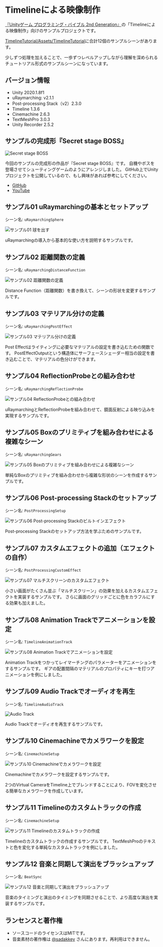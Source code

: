 # Timelineによる映像制作

[『Unityゲーム プログラミング・バイブル 2nd Generation』](https://amzn.to/3oe2agf)の「Timelineによる映像制作」向けのサンプルプロジェクトです。

[TimelineTutorial/Assets/TimelineTutorial](TimelineTutorial/Assets/TimelineTutorial)に合計12個のサンプルシーンがあります。

少しずつ処理を加えることで、一歩ずつレベルアップしながら理解を深められるチュートリアル形式のサンプルシーンになっています。

## バージョン情報

- Unity 2020.1.8f1
- uRaymarching: v2.1.1
- Post-processing Stack（v2）2.3.0
- Timeline 1.3.6
- Cinemachine 2.6.3
- TextMeshPro 3.0.3
- Unity Recorder 2.5.2

## サンプルの完成形『Secret stage BOSS』

![Secret stage BOSS](Images/secret_stage_boss.jpg)

今回のサンプルの完成形の作品が『Secret stage BOSS』です。
自機やボスを登場させてシューティングゲームのようにアレンジしました。
GitHub上でUnityプロジェクトを公開しているので、もし興味があれば参考にしてください。

- [GitHub](https://github.com/gam0022/secret-stage-boss)
- [YouTube](https://youtu.be/srO7IxNckZ8)

## サンプル01 uRaymarchingの基本とセットアップ

シーン名: `uRaymarchingSphere`

![サンプル01 球を出す](Images/01_uRaymarchingSphere.jpg)

uRaymarchingの導入から基本的な使い方を説明するサンプルです。

## サンプル02 距離関数の定義

シーン名: `uRaymarchingDistanceFunction`

![サンプル02 距離関数の定義](Images/02_uRaymarchingDistanceFunction.jpg)

Distance Function（距離関数）を書き換えて、シーンの形状を変更するサンプルです。

## サンプル03 マテリアル分けの定義

シーン名: `uRaymarchingPostEffect`

![サンプル03 マテリアル分けの定義](Images/03_uRaymarchingPostEffect.jpg)

Post Effectはライティングに必要なマテリアルの設定を書き込むための関数です。
PostEffectOutputという構造体にサーフェースシェーダー相当の設定を書き込むことで、マテリアルの色分けができます。

## サンプル04 ReflectionProbeとの組み合わせ

シーン名: `uRaymarchingReflectionProbe`

![サンプル04 ReflectionProbeとの組み合わせ](Images/04_uRaymarchingReflectionProbe.jpg)

uRaymarchingとReflectionProbeを組み合わせて、鏡面反射による映り込みを実現するサンプルです。

## サンプル05 Boxのプリミティブを組み合わせによる複雑なシーン

シーン名: `uRaymarchingGears`

![サンプル05 Boxのプリミティブを組み合わせによる複雑なシーン](Images/05_uRaymarchingGears.jpg)

単純なBoxのプリミティブを組み合わせから複雑な形状のシーンを作成するサンプルです。

## サンプル06 Post-processing Stackのセットアップ

シーン名: `PostProcessingSetup`

![サンプル06 Post-processing Stackのビルトインエフェクト](Images/06_EffectAll.jpg)

Post-processing Stackのセットアップ方法を学ぶためのサンプルです。

## サンプル07 カスタムエフェクトの追加（エフェクトの自作）

シーン名: `PostProcessingCustomEffect`

![サンプル07 マルチスクリーンのカスタムエフェクト](Images/07_PostProcessingCustomEffect.jpg)

小さい画面がたくさん並ぶ「マルチスクリーン」の効果を加えるカスタムエフェクトを実装するサンプルです。
さらに画面のグリッドごとに色をカラフルにする効果も加えました。

## サンプル08 Animation Trackでアニメーションを設定

シーン名: `TimelineAnimationTrack`

![サンプル08 Animation Trackでアニメーションを設定](Images/08_TimelineAnimationTrack.gif)

Animation Trackをつかってレイマーチングのパラメーターをアニメーションをするサンプルです。
ギアの配置間隔のマテリアルのプロパティにキーを打つアニメーションを例にしました。

## サンプル09 Audio Trackでオーディオを再生

シーン名: `TimelineAudioTrack`

![Audio Track](Images/09_AudioTrack.png)

Audio Trackでオーディオを再生するサンプルです。

## サンプル10 Cinemachineでカメラワークを設定

シーン名: `CinemachineSetup`

![サンプル10 Cinemachineでカメラワークを設定](Images/10_CinemachineSetup.gif)

Cinemachineでカメラワークを設定するサンプルです。

2つのVirtual CameraをTimeline上でブレンドすることにより、FOVを変化させる簡単なカメラワークを作成しています。

## サンプル11 Timelineのカスタムトラックの作成

シーン名: `CinemachineSetup`

![サンプル11 Timelineのカスタムトラックの作成](Images/11_CustomTimelineTrack.gif)

Timelineのカスタムトラックの作成するサンプルです。
TextMeshProのテキストと色を変化する単純なカスタムトラックを例にしました。

## サンプル12 音楽と同期して演出をブラッシュアップ

シーン名: `BeatSync`

![サンプル12 音楽と同期して演出をブラッシュアップ](Images/12_BeatSync.gif)

音楽のタイミングと演出のタイミングを同期させることで、より高度な演出を実装するサンプルです。

## ランセンスと著作権

- ソースコードのライセンスはMITです。
- 音楽素材の著作権は [@sadakkey](https://twitter.com/sadakkey) さんにあります。再利用はできません。